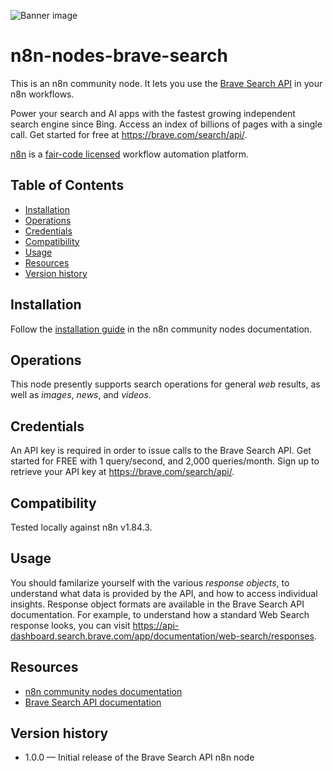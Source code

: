 ![Banner image](https://user-images.githubusercontent.com/10284570/173569848-c624317f-42b1-45a6-ab09-f0ea3c247648.png)
# n8n-nodes-brave-search

This is an n8n community node. It lets you use the [Brave Search API](https://brave.com/search/api/) in your n8n workflows.

Power your search and AI apps with the fastest growing independent search engine since Bing. Access an index of billions of pages with a single call. Get started for free at https://brave.com/search/api/.

[n8n](https://n8n.io/) is a [fair-code licensed](https://docs.n8n.io/reference/license/) workflow automation platform.

## Table of Contents

- [Installation](#installation)
- [Operations](#operations)
- [Credentials](#credentials)
- [Compatibility](#compatibility)
- [Usage](#usage)
- [Resources](#resources)
- [Version history](#version-history)

## Installation

Follow the [installation guide](https://docs.n8n.io/integrations/community-nodes/installation/) in the n8n community nodes documentation.

## Operations

This node presently supports search operations for general _web_ results, as well as _images_, _news_, and _videos_.

## Credentials

An API key is required in order to issue calls to the Brave Search API. Get started for FREE with 1 query/second, and 2,000 queries/month. Sign up to retrieve your API key at https://brave.com/search/api/.

## Compatibility

Tested locally against n8n v1.84.3.

## Usage

You should familarize yourself with the various _response objects_, to understand what data is provided by the API, and how to access individual insights. Response object formats are available in the Brave Search API documentation. For example, to understand how a standard Web Search response looks, you can visit https://api-dashboard.search.brave.com/app/documentation/web-search/responses.

## Resources

* [n8n community nodes documentation](https://docs.n8n.io/integrations/community-nodes/)
* [Brave Search API documentation](https://api-dashboard.search.brave.com/app/documentation/)

## Version history

- 1.0.0 &mdash; Initial release of the Brave Search API n8n node
